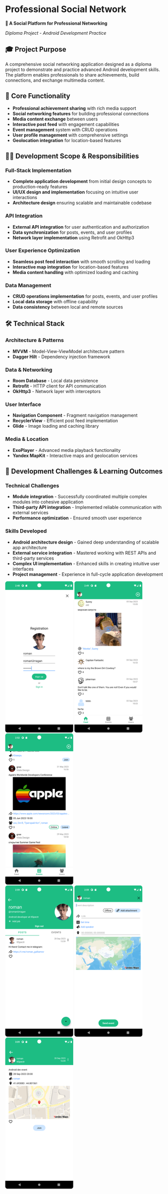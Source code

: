 # Professional Social Network
**👥 A Social Platform for Professional Networking**

*Diploma Project - Android Development Practice*

## 🎓 Project Purpose
A comprehensive social networking application designed as a diploma project to demonstrate and practice advanced Android development skills. The platform enables professionals to share achievements, build connections, and exchange multimedia content.

## 🎯 Core Functionality
- **Professional achievement sharing** with rich media support
- **Social networking features** for building professional connections
- **Media content exchange** between users
- **Interactive post feed** with engagement capabilities
- **Event management** system with CRUD operations
- **User profile management** with comprehensive settings
- **Geolocation integration** for location-based features

## 👨‍💻 Development Scope & Responsibilities

### Full-Stack Implementation
- **Complete application development** from initial design concepts to production-ready features
- **UI/UX design and implementation** focusing on intuitive user interactions
- **Architecture design** ensuring scalable and maintainable codebase

### API Integration
- **External API integration** for user authentication and authorization
- **Data synchronization** for posts, events, and user profiles
- **Network layer implementation** using Retrofit and OkHttp3

### User Experience Optimization
- **Seamless post feed interaction** with smooth scrolling and loading
- **Interactive map integration** for location-based features
- **Media content handling** with optimized loading and caching

### Data Management
- **CRUD operations implementation** for posts, events, and user profiles
- **Local data storage** with offline capability
- **Data consistency** between local and remote sources

## 🛠 Technical Stack

### Architecture & Patterns
- **MVVM** - Model-View-ViewModel architecture pattern
- **Dagger Hilt** - Dependency injection framework

### Data & Networking
- **Room Database** - Local data persistence
- **Retrofit** - HTTP client for API communication
- **OkHttp3** - Network layer with interceptors

### User Interface
- **Navigation Component** - Fragment navigation management
- **RecyclerView** - Efficient post feed implementation
- **Glide** - Image loading and caching library

### Media & Location
- **ExoPlayer** - Advanced media playback functionality
- **Yandex MapKit** - Interactive maps and geolocation services

## 🚀 Development Challenges & Learning Outcomes

### Technical Challenges
- **Module integration** - Successfully coordinated multiple complex modules into cohesive application
- **Third-party API integration** - Implemented reliable communication with external services
- **Performance optimization** - Ensured smooth user experience

### Skills Developed
- **Android architecture design** - Gained deep understanding of scalable app architecture
- **External service integration** - Mastered working with REST APIs and third-party services  
- **Complex UI implementation** - Enhanced skills in creating intuitive user interfaces
- **Project management** - Experience in full-cycle application development

<img src="NeWorkScreenshots/Screenshot_1.png" alt="Alt Text" width="216" height="480">  <img src="NeWorkScreenshots/Screenshot_2.png" alt="Alt Text" width="216" height="480">  <img src="NeWorkScreenshots/Screenshot_3.png" alt="Alt Text" width="216" height="480">  
<img src="NeWorkScreenshots/Screenshot_4.png" alt="Alt Text" width="216" height="480">  <img src="NeWorkScreenshots/Screenshot_5.png" alt="Alt Text" width="216" height="480">  <img src="NeWorkScreenshots/Screenshot_6.png" alt="Alt Text" width="216" height="480">
